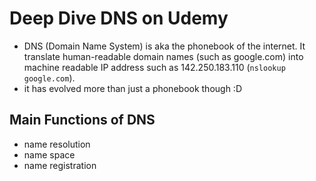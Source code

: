 # Deep Dive DNS on Udemy

- DNS (Domain Name System) is aka the phonebook of the internet.  It translate human-readable domain names (such as google.com) into machine readable IP address such as 142.250.183.110 (`nslookup google.com`).
- it has evolved more than just a phonebook though :D

## Main Functions of DNS
- name resolution
- name space
- name registration


